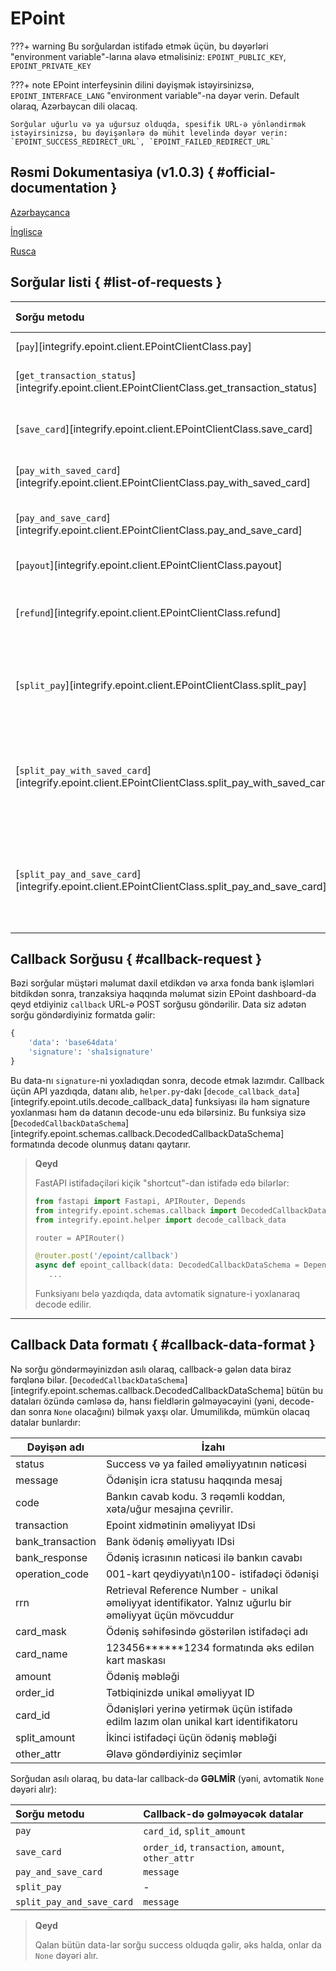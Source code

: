 # EPoint

???+ warning
    Bu sorğulardan istifadə etmək üçün, bu dəyərləri "environment variable"-larına əlavə etməlisiniz: `EPOINT_PUBLIC_KEY`, `EPOINT_PRIVATE_KEY`

???+ note
    EPoint interfeysinin dilini dəyişmək istəyirsinizsə, `EPOINT_INTERFACE_LANG` "environment variable"-na dəyər verin. Default olaraq, Azərbaycan dili olacaq.

    Sorğular uğurlu və ya uğursuz olduqda, spesifik URL-ə yönləndirmək istəyirsinizsə, bu dəyişənlərə də mühit levelində dəyər verin: `EPOINT_SUCCESS_REDIRECT_URL`, `EPOINT_FAILED_REDIRECT_URL`

## Rəsmi Dokumentasiya (v1.0.3) { #official-documentation }

[Azərbaycanca](https://epointbucket.s3.eu-central-1.amazonaws.com/files/instructions/API%20Epoint%20az.pdf)

[İngliscə](https://epointbucket.s3.eu-central-1.amazonaws.com/files/instructions/API%20Epoint%20en.pdf)

[Rusca](https://epointbucket.s3.eu-central-1.amazonaws.com/files/instructions/API%20Epoint%20ru.pdf)

## Sorğular listi { #list-of-requests }

| Sorğu metodu                                                                                       | Məqsəd                                                               |                EPoint API                 |  Callback-ə sorğu atılır  |
| :------------------------------------------------------------------------------------------------- | :------------------------------------------------------------------- | :---------------------------------------: | :-----------------------: |
| [`pay`][integrify.epoint.client.EPointClientClass.pay]                                             | Ödəniş                                                               |             `/api/1/request`              | :fontawesome-solid-check: |
| [`get_transaction_status`][integrify.epoint.client.EPointClientClass.get_transaction_status]       | Ödəniş statusunun yoxlanılması                                       |            `/api/1/get-status`            |            :x:            |
| [`save_card`][integrify.epoint.client.EPointClientClass.save_card]                                 | Ödəniş olmadan kartı yadda saxlamaq                                  |        `/api/1/card-registration`         | :fontawesome-solid-check: |
| [`pay_with_saved_card`][integrify.epoint.client.EPointClientClass.pay_with_saved_card]             | Saxlanılan kartla ödəniş                                             |           `/api/1/execute-pay`            |            :x:            |
| [`pay_and_save_card`][integrify.epoint.client.EPointClientClass.pay_and_save_card]                 | Ödəniş etmə və kartı yadda saxlamaq                                  |    `/api/1/card-registration-with-pay`    | :fontawesome-solid-check: |
| [`payout`][integrify.epoint.client.EPointClientClass.payout]                                       | Vəsaitlərin köçürülməsi                                              |          `/api/1/refund-request`          |            :x:            |
| [`refund`][integrify.epoint.client.EPointClientClass.refund]                                       | Ödənişi tam və ya yarımçıq geri qaytarma                             |             `/api/1/reverse`              |            :x:            |
| [`split_pay`][integrify.epoint.client.EPointClientClass.split_pay]                                 | Ödənişi başqa EPoint istifadəçisi ilə bölüb ödəmə                    |          `/api/1/split-request`           | :fontawesome-solid-check: |
| [`split_pay_with_saved_card`][integrify.epoint.client.EPointClientClass.split_pay_with_saved_card] | Saxlanılmış kartla ödənişi başqa EPoint istifadəçisi ilə bölüb ödəmə |        `/api/1/split-execute-pay`         |            :x:            |
| [`split_pay_and_save_card`][integrify.epoint.client.EPointClientClass.split_pay_and_save_card]     | Ödənişi başqa EPoint istifadəçisi ilə bölüb ödəmə və kartı saxlamaq  | `/api/1/split-card-registration-with-pay` | :fontawesome-solid-check: |

## Callback Sorğusu { #callback-request }

Bəzi sorğular müştəri məlumat daxil etdikdən və arxa fonda bank işləmləri bitdikdən sonra, tranzaksiya haqqında məlumat sizin EPoint dashboard-da qeyd etdiyiniz `callback` URL-ə POST sorğusu göndərilir. Data siz adətən sorğu göndərdiyiniz formatda gəlir:

```python
{
    'data': 'base64data'
    'signature': 'sha1signature'
}
```

Bu data-nı `signature`-ni yoxladıqdan sonra, decode etmək lazımdır. Callback üçün API yazdıqda, datanı alıb, `helper.py`-dakı [`decode_callback_data`][integrify.epoint.utils.decode_callback_data] funksiyası ilə həm signature yoxlanması həm də datanın decode-unu edə bilərsiniz. Bu funksiya sizə [`DecodedCallbackDataSchema`][integrify.epoint.schemas.callback.DecodedCallbackDataSchema] formatında decode olunmuş datanı qaytarır.

> **Qeyd**
>
> FastAPI istifadəçiləri kiçik "shortcut"-dan istifadə edə bilərlər:
>
> ```python
> from fastapi import Fastapi, APIRouter, Depends
> from integrify.epoint.schemas.callback import DecodedCallbackDataSchema
> from integrify.epoint.helper import decode_callback_data
>
> router = APIRouter()
>
> @router.post('/epoint/callback')
> async def epoint_callback(data: DecodedCallbackDataSchema = Depends(decode_callback_data)):
>    ...
> ```
>
> Funksiyanı belə yazdıqda, data avtomatik signature-i yoxlanaraq decode edilir.

---

## Callback Data formatı { #callback-data-format }

Nə sorğu göndərməyinizdən asılı olaraq, callback-ə gələn data biraz fərqlənə bilər. [`DecodedCallbackDataSchema`][integrify.epoint.schemas.callback.DecodedCallbackDataSchema] bütün bu dataları özündə cəmləsə də, hansı fieldlərin gəlməyəcəyini (yəni, decode-dan sonra `None` olacağını) bilmək yaxşı olar. Ümumilikdə, mümkün olacaq datalar bunlardır:

| Dəyişən adı      | İzahı                                                                                                   |
| ---------------- | ------------------------------------------------------------------------------------------------------- |
| status           | Success və ya failed əməliyyatının nəticəsi                                                             |
| message          | Ödənişin icra statusu haqqında mesaj                                                                    |
| code             | Bankın cavab kodu. 3 rəqəmli koddan, xəta/uğur mesajına çevrilir.                                       |
| transaction      | Epoint xidmətinin əməliyyat IDsi                                                                        |
| bank_transaction | Bank ödəniş əməliyyatı IDsi                                                                             |
| bank_response    | Ödəniş icrasının nəticəsi ilə bankın cavabı                                                             |
| operation_code   | 001-kart qeydiyyatı\n100- istifadəçi ödənişi                                                            |
| rrn              | Retrieval Reference Number - unikal əməliyyat identifikator. Yalnız uğurlu bir əməliyyat üçün mövcuddur |
| card_mask        | Ödəniş səhifəsində göstərilən istifadəçi adı                                                            |
| card_name        | 123456******1234 formatında əks edilən kart maskası                                                     |
| amount           | Ödəniş məbləği                                                                                          |
| order_id         | Tətbiqinizdə unikal əməliyyat ID                                                                        |
| card_id          | Ödənişləri yerinə yetirmək üçün istifadə edilm lazım olan unikal kart identifikatoru                    |
| split_amount     | İkinci istifadəçi üçün ödəniş məbləği                                                                   |
| other_attr       | Əlavə göndərdiyiniz seçimlər                                                                            |

Sorğudan asılı olaraq, bu data-lar callback-də **GƏLMİR** (yəni, avtomatik `None` dəyəri alır):

| Sorğu metodu              | Callback-də gəlməyəcək datalar                    |
| :------------------------ | :------------------------------------------------ |
| `pay`                     | `card_id`, `split_amount`                         |
| `save_card`               | `order_id`, `transaction`, `amount`, `other_attr` |
| `pay_and_save_card`       | `message`                                         |
| `split_pay`               | -                                                 |
| `split_pay_and_save_card` | `message`                                         |

> **Qeyd**
>
> Qalan bütün data-lar sorğu success olduqda gəlir, əks halda, onlar da `None` dəyəri alır.
